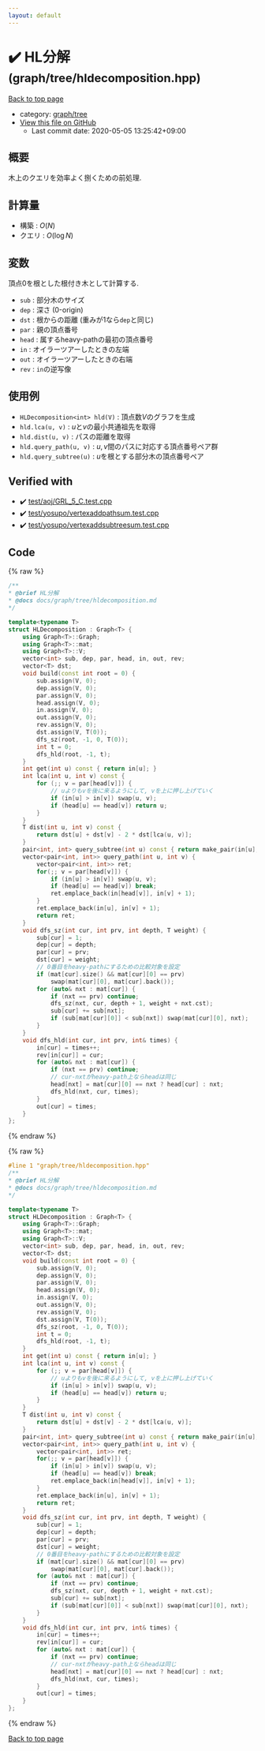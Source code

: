 ```yaml
---
layout: default
---
```


<!-- mathjax config similar to math.stackexchange -->
<script type="text/javascript" async
  src="https://cdnjs.cloudflare.com/ajax/libs/mathjax/2.7.5/MathJax.js?config=TeX-MML-AM_CHTML">
</script>
<script type="text/x-mathjax-config">
  MathJax.Hub.Config({
    TeX: { equationNumbers: { autoNumber: "AMS" }},
    tex2jax: {
      inlineMath: [ ['$','$'] ],
      processEscapes: true
    },
    "HTML-CSS": { matchFontHeight: false },
    displayAlign: "left",
    displayIndent: "2em"
  });
</script>

<script type="text/javascript" src="https://cdnjs.cloudflare.com/ajax/libs/jquery/3.4.1/jquery.min.js"></script>
<script src="https://cdn.jsdelivr.net/npm/jquery-balloon-js@1.1.2/jquery.balloon.min.js" integrity="sha256-ZEYs9VrgAeNuPvs15E39OsyOJaIkXEEt10fzxJ20+2I=" crossorigin="anonymous"></script>
<script type="text/javascript" src="../../../assets/js/copy-button.js"></script>
<link rel="stylesheet" href="../../../assets/css/copy-button.css" />


# :heavy_check_mark: HL分解 <small>(graph/tree/hldecomposition.hpp)</small>

<a href="../../../index.html">Back to top page</a>

* category: <a href="../../../index.html#28790b6202284cbbffc9d712b59f4b80">graph/tree</a>
* <a href="{{ site.github.repository_url }}/blob/master/graph/tree/hldecomposition.hpp">View this file on GitHub</a>
    - Last commit date: 2020-05-05 13:25:42+09:00




## 概要

木上のクエリを効率よく捌くための前処理.

## 計算量

* 構築 : $O(N)$
* クエリ : $O(\log N)$

## 変数

頂点$0$を根とした根付き木として計算する.

* `sub`  : 部分木のサイズ
* `dep`  : 深さ (0-origin)
* `dst`  : 根からの距離 (重みが$1$なら`dep`と同じ)
* `par`  : 親の頂点番号
* `head` : 属するheavy-pathの最初の頂点番号
* `in`   : オイラーツアーしたときの左端
* `out`  : オイラーツアーしたときの右端
* `rev`  : `in`の逆写像

## 使用例

* `HLDecomposition<int> hld(V)` : 頂点数$V$のグラフを生成
* `hld.lca(u, v)` : $u$と$v$の最小共通祖先を取得
* `hld.dist(u, v)`  : パスの距離を取得
* `hld.query_path(u, v)` : $u, v$間のパスに対応する頂点番号ペア群
* `hld.query_subtree(u)` : $u$を根とする部分木の頂点番号ペア


## Verified with

* :heavy_check_mark: <a href="../../../verify/test/aoj/GRL_5_C.test.cpp.html">test/aoj/GRL_5_C.test.cpp</a>
* :heavy_check_mark: <a href="../../../verify/test/yosupo/vertexaddpathsum.test.cpp.html">test/yosupo/vertexaddpathsum.test.cpp</a>
* :heavy_check_mark: <a href="../../../verify/test/yosupo/vertexaddsubtreesum.test.cpp.html">test/yosupo/vertexaddsubtreesum.test.cpp</a>


## Code

<a id="unbundled"></a>
{% raw %}
```cpp
/**
* @brief HL分解
* @docs docs/graph/tree/hldecomposition.md
*/

template<typename T>
struct HLDecomposition : Graph<T> {
    using Graph<T>::Graph;
    using Graph<T>::mat;
    using Graph<T>::V;
    vector<int> sub, dep, par, head, in, out, rev;
    vector<T> dst;
    void build(const int root = 0) {
        sub.assign(V, 0);
        dep.assign(V, 0);
        par.assign(V, 0);
        head.assign(V, 0);
        in.assign(V, 0);
        out.assign(V, 0);
        rev.assign(V, 0);
        dst.assign(V, T(0));
        dfs_sz(root, -1, 0, T(0));
        int t = 0;
        dfs_hld(root, -1, t);
    }
    int get(int u) const { return in[u]; }
    int lca(int u, int v) const {
        for (;; v = par[head[v]]) {
            // uよりもvを後に来るようにして, vを上に押し上げていく
            if (in[u] > in[v]) swap(u, v);
            if (head[u] == head[v]) return u;
        }
    }
    T dist(int u, int v) const {
        return dst[u] + dst[v] - 2 * dst[lca(u, v)];
    }
    pair<int, int> query_subtree(int u) const { return make_pair(in[u], out[u]); }
    vector<pair<int, int>> query_path(int u, int v) {
        vector<pair<int, int>> ret;
        for(;; v = par[head[v]]) {
			if (in[u] > in[v]) swap(u, v);
			if (head[u] == head[v]) break;
			ret.emplace_back(in[head[v]], in[v] + 1);
		}
		ret.emplace_back(in[u], in[v] + 1);
		return ret;
    }
    void dfs_sz(int cur, int prv, int depth, T weight) {
        sub[cur] = 1;
        dep[cur] = depth;
        par[cur] = prv;
        dst[cur] = weight;
        // 0番目をheavy-pathにするための比較対象を設定
        if (mat[cur].size() && mat[cur][0] == prv)
            swap(mat[cur][0], mat[cur].back());
        for (auto& nxt : mat[cur]) {
            if (nxt == prv) continue;
            dfs_sz(nxt, cur, depth + 1, weight + nxt.cst);
            sub[cur] += sub[nxt];
            if (sub[mat[cur][0]] < sub[nxt]) swap(mat[cur][0], nxt);
        }
    }
    void dfs_hld(int cur, int prv, int& times) {
        in[cur] = times++;
        rev[in[cur]] = cur;
        for (auto& nxt : mat[cur]) {
            if (nxt == prv) continue;
            // cur-nxtがheavy-path上ならheadは同じ
            head[nxt] = mat[cur][0] == nxt ? head[cur] : nxt;
            dfs_hld(nxt, cur, times);
        }
        out[cur] = times;
    }
};

```
{% endraw %}

<a id="bundled"></a>
{% raw %}
```cpp
#line 1 "graph/tree/hldecomposition.hpp"
/**
* @brief HL分解
* @docs docs/graph/tree/hldecomposition.md
*/

template<typename T>
struct HLDecomposition : Graph<T> {
    using Graph<T>::Graph;
    using Graph<T>::mat;
    using Graph<T>::V;
    vector<int> sub, dep, par, head, in, out, rev;
    vector<T> dst;
    void build(const int root = 0) {
        sub.assign(V, 0);
        dep.assign(V, 0);
        par.assign(V, 0);
        head.assign(V, 0);
        in.assign(V, 0);
        out.assign(V, 0);
        rev.assign(V, 0);
        dst.assign(V, T(0));
        dfs_sz(root, -1, 0, T(0));
        int t = 0;
        dfs_hld(root, -1, t);
    }
    int get(int u) const { return in[u]; }
    int lca(int u, int v) const {
        for (;; v = par[head[v]]) {
            // uよりもvを後に来るようにして, vを上に押し上げていく
            if (in[u] > in[v]) swap(u, v);
            if (head[u] == head[v]) return u;
        }
    }
    T dist(int u, int v) const {
        return dst[u] + dst[v] - 2 * dst[lca(u, v)];
    }
    pair<int, int> query_subtree(int u) const { return make_pair(in[u], out[u]); }
    vector<pair<int, int>> query_path(int u, int v) {
        vector<pair<int, int>> ret;
        for(;; v = par[head[v]]) {
			if (in[u] > in[v]) swap(u, v);
			if (head[u] == head[v]) break;
			ret.emplace_back(in[head[v]], in[v] + 1);
		}
		ret.emplace_back(in[u], in[v] + 1);
		return ret;
    }
    void dfs_sz(int cur, int prv, int depth, T weight) {
        sub[cur] = 1;
        dep[cur] = depth;
        par[cur] = prv;
        dst[cur] = weight;
        // 0番目をheavy-pathにするための比較対象を設定
        if (mat[cur].size() && mat[cur][0] == prv)
            swap(mat[cur][0], mat[cur].back());
        for (auto& nxt : mat[cur]) {
            if (nxt == prv) continue;
            dfs_sz(nxt, cur, depth + 1, weight + nxt.cst);
            sub[cur] += sub[nxt];
            if (sub[mat[cur][0]] < sub[nxt]) swap(mat[cur][0], nxt);
        }
    }
    void dfs_hld(int cur, int prv, int& times) {
        in[cur] = times++;
        rev[in[cur]] = cur;
        for (auto& nxt : mat[cur]) {
            if (nxt == prv) continue;
            // cur-nxtがheavy-path上ならheadは同じ
            head[nxt] = mat[cur][0] == nxt ? head[cur] : nxt;
            dfs_hld(nxt, cur, times);
        }
        out[cur] = times;
    }
};

```
{% endraw %}

<a href="../../../index.html">Back to top page</a>

